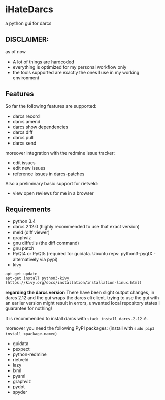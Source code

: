 # iHateDarcs
a python gui for darcs

## DISCLAIMER:
as of now
* A lot of things are hardcoded
* everything is optimized for my personal workflow only
* the tools supported are exactly the ones I use in my working environment

## Features

So far the following features are supported:

* darcs record
* darcs amend
* darcs show dependencies
* darcs diff
* darcs pull
* darcs send

moreover integration with the redmine issue tracker:

* edit issues
* edit new issues
* reference issues in darcs-patches

Also a preliminary basic support for rietveld:

* view open reviews for me in a browser


## Requirements

* python 3.4
* darcs 2.12.0 (highly recommended to use that exact version)
* meld (diff viewer)
* graphviz
* gnu diffutils (the diff command)
* gnu patch
* PyQt4 or PyQt5 (required for guidata. Ubuntu reps: python3-pyqtX - alternatively via pypi)
* kivy 
```add-apt-repository ppa:kivy-team/kivy
apt-get update
apt-get install python3-kivy
(https://kivy.org/docs/installation/installation-linux.html)
```

**regarding the darcs version**
There have been slight output changes, in darcs 2.12 and the gui wraps the darcs cli client.
trying to use the gui with an earlier version might result in errors, unwanted local repository states
I guarantee for nothing!

It is recommended to install darcs with `stack install darcs-2.12.0`.

moreover you need the following PyPI packages:
(install with `sudo pip3 install <package-name>`)

* guidata
* pexpect
* python-redmine
* rietveld
* lazy
* lxml
* pyaml
* graphviz
* pydot
* spyder